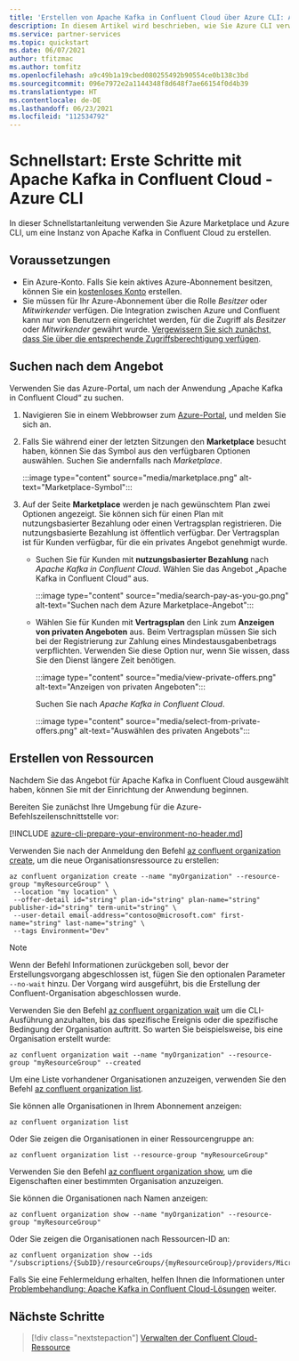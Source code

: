 ```yaml
---
title: 'Erstellen von Apache Kafka in Confluent Cloud über Azure CLI: Azure-Partnerlösungen'
description: In diesem Artikel wird beschrieben, wie Sie Azure CLI verwenden, um eine Instanz von Apache Kafka in Confluent Cloud zu erstellen.
ms.service: partner-services
ms.topic: quickstart
ms.date: 06/07/2021
author: tfitzmac
ms.author: tomfitz
ms.openlocfilehash: a9c49b1a19cbed080255492b90554ce0b138c3bd
ms.sourcegitcommit: 096e7972e2a1144348f8d648f7ae66154f0d4b39
ms.translationtype: HT
ms.contentlocale: de-DE
ms.lasthandoff: 06/23/2021
ms.locfileid: "112534792"
---
```

# <a name="quickstart-get-started-with-apache-kafka-for-confluent-cloud---azure-cli"></a>Schnellstart: Erste Schritte mit Apache Kafka in Confluent Cloud - Azure CLI

In dieser Schnellstartanleitung verwenden Sie Azure Marketplace und Azure CLI, um eine Instanz von Apache Kafka in Confluent Cloud zu erstellen.

## <a name="prerequisites"></a>Voraussetzungen

- Ein Azure-Konto. Falls Sie kein aktives Azure-Abonnement besitzen, können Sie ein [kostenloses Konto](https://azure.microsoft.com/free/) erstellen.
- Sie müssen für Ihr Azure-Abonnement über die Rolle _Besitzer_ oder _Mitwirkender_ verfügen. Die Integration zwischen Azure und Confluent kann nur von Benutzern eingerichtet werden, für die Zugriff als _Besitzer_ oder _Mitwirkender_ gewährt wurde. [Vergewissern Sie sich zunächst, dass Sie über die entsprechende Zugriffsberechtigung verfügen](../../role-based-access-control/check-access.md).

## <a name="find-offer"></a>Suchen nach dem Angebot

Verwenden Sie das Azure-Portal, um nach der Anwendung „Apache Kafka in Confluent Cloud“ zu suchen.

1. Navigieren Sie in einem Webbrowser zum [Azure-Portal](https://portal.azure.com/), und melden Sie sich an.

1. Falls Sie während einer der letzten Sitzungen den **Marketplace** besucht haben, können Sie das Symbol aus den verfügbaren Optionen auswählen. Suchen Sie andernfalls nach _Marketplace_.

    :::image type="content" source="media/marketplace.png" alt-text="Marketplace-Symbol":::

1. Auf der Seite **Marketplace** werden je nach gewünschtem Plan zwei Optionen angezeigt. Sie können sich für einen Plan mit nutzungsbasierter Bezahlung oder einen Vertragsplan registrieren. Die nutzungsbasierte Bezahlung ist öffentlich verfügbar. Der Vertragsplan ist für Kunden verfügbar, für die ein privates Angebot genehmigt wurde.

   - Suchen Sie für Kunden mit **nutzungsbasierter Bezahlung** nach _Apache Kafka in Confluent Cloud_. Wählen Sie das Angebot „Apache Kafka in Confluent Cloud“ aus.

     :::image type="content" source="media/search-pay-as-you-go.png" alt-text="Suchen nach dem Azure Marketplace-Angebot":::

   - Wählen Sie für Kunden mit **Vertragsplan** den Link zum **Anzeigen von privaten Angeboten** aus. Beim Vertragsplan müssen Sie sich bei der Registrierung zur Zahlung eines Mindestausgabenbetrags verpflichten. Verwenden Sie diese Option nur, wenn Sie wissen, dass Sie den Dienst längere Zeit benötigen.

     :::image type="content" source="media/view-private-offers.png" alt-text="Anzeigen von privaten Angeboten":::

     Suchen Sie nach _Apache Kafka in Confluent Cloud_.

     :::image type="content" source="media/select-from-private-offers.png" alt-text="Auswählen des privaten Angebots":::

## <a name="create-resource"></a>Erstellen von Ressourcen

Nachdem Sie das Angebot für Apache Kafka in Confluent Cloud ausgewählt haben, können Sie mit der Einrichtung der Anwendung beginnen.

Bereiten Sie zunächst Ihre Umgebung für die Azure-Befehlszeilenschnittstelle vor:

[!INCLUDE [azure-cli-prepare-your-environment-no-header.md](../../../includes/azure-cli-prepare-your-environment-no-header.md)]

Verwenden Sie nach der Anmeldung den Befehl [az confluent organization create](/cli/azure/confluent/organization#az_confluent_organization_create), um die neue Organisationsressource zu erstellen:

```azurecli
az confluent organization create --name "myOrganization" --resource-group "myResourceGroup" \
 --location "my location" \ 
 --offer-detail id="string" plan-id="string" plan-name="string" publisher-id="string" term-unit="string" \ 
 --user-detail email-address="contoso@microsoft.com" first-name="string" last-name="string" \ 
 --tags Environment="Dev" 
```

> [!NOTE]
> Wenn der Befehl Informationen zurückgeben soll, bevor der Erstellungsvorgang abgeschlossen ist, fügen Sie den optionalen Parameter `--no-wait` hinzu. Der Vorgang wird ausgeführt, bis die Erstellung der Confluent-Organisation abgeschlossen wurde.
 
Verwenden Sie den Befehl [az confluent organization wait](/cli/azure/confluent/organization#az_confluent_organization_wait) um die CLI-Ausführung anzuhalten, bis das spezifische Ereignis oder die spezifische Bedingung der Organisation auftritt. So warten Sie beispielsweise, bis eine Organisation erstellt wurde:

```azurecli
az confluent organization wait --name "myOrganization" --resource-group "myResourceGroup" --created
```

Um eine Liste vorhandener Organisationen anzuzeigen, verwenden Sie den Befehl [az confluent organization list](/cli/azure/confluent/organization#az_confluent_organization_list).

Sie können alle Organisationen in Ihrem Abonnement anzeigen:

```azurecli
az confluent organization list
```

Oder Sie zeigen die Organisationen in einer Ressourcengruppe an:

```azurecli
az confluent organization list --resource-group "myResourceGroup"
```

Verwenden Sie den Befehl [az confluent organization show](/cli/azure/confluent/organization#az_confluent_organization_show), um die Eigenschaften einer bestimmten Organisation anzuzeigen.

Sie können die Organisationen nach Namen anzeigen:

```azurecli
az confluent organization show --name "myOrganization" --resource-group "myResourceGroup"
```

Oder Sie zeigen die Organisationen nach Ressourcen-ID an:

```azurecli
az confluent organization show --ids "/subscriptions/{SubID}/resourceGroups/{myResourceGroup}/providers/Microsoft.Confluent/organizations/{myOrganization}"
```

Falls Sie eine Fehlermeldung erhalten, helfen Ihnen die Informationen unter [Problembehandlung: Apache Kafka in Confluent Cloud-Lösungen](troubleshoot.md) weiter.

## <a name="next-steps"></a>Nächste Schritte

> [!div class="nextstepaction"]
> [Verwalten der Confluent Cloud-Ressource](manage.md)
